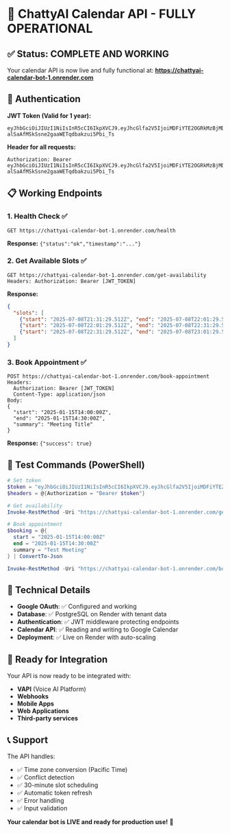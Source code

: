 # 🎉 ChattyAI Calendar API - FULLY OPERATIONAL

## ✅ Status: COMPLETE AND WORKING

Your calendar API is now live and fully functional at:
**https://chattyai-calendar-bot-1.onrender.com**

## 🔑 Authentication

**JWT Token (Valid for 1 year):**
```
eyJhbGciOiJIUzI1NiIsInR5cCI6IkpXVCJ9.eyJhcGlfa2V5IjoiMDFiYTE2OGRkMzBjMDM3N2MxZjBjNzRiOTM2ZjQyNzQiLCJpYXQiOjE3NTIwMDgzNjcsImV4cCI6MTc4MzU0NDM2N30.zelpVbu-alSaAfMSkSsne2gaaWETqdbakzui5Pbi_Ts
```

**Header for all requests:**
```
Authorization: Bearer eyJhbGciOiJIUzI1NiIsInR5cCI6IkpXVCJ9.eyJhcGlfa2V5IjoiMDFiYTE2OGRkMzBjMDM3N2MxZjBjNzRiOTM2ZjQyNzQiLCJpYXQiOjE3NTIwMDgzNjcsImV4cCI6MTc4MzU0NDM2N30.zelpVbu-alSaAfMSkSsne2gaaWETqdbakzui5Pbi_Ts
```

## 📋 Working Endpoints

### 1. Health Check ✅
```
GET https://chattyai-calendar-bot-1.onrender.com/health
```
**Response:** `{"status":"ok","timestamp":"..."}`

### 2. Get Available Slots ✅
```
GET https://chattyai-calendar-bot-1.onrender.com/get-availability
Headers: Authorization: Bearer [JWT_TOKEN]
```
**Response:** 
```json
{
  "slots": [
    {"start": "2025-07-08T21:31:29.512Z", "end": "2025-07-08T22:01:29.512Z"},
    {"start": "2025-07-08T22:01:29.512Z", "end": "2025-07-08T22:31:29.512Z"},
    {"start": "2025-07-08T22:31:29.512Z", "end": "2025-07-08T23:01:29.512Z"}
  ]
}
```

### 3. Book Appointment ✅
```
POST https://chattyai-calendar-bot-1.onrender.com/book-appointment
Headers: 
  Authorization: Bearer [JWT_TOKEN]
  Content-Type: application/json
Body:
{
  "start": "2025-01-15T14:00:00Z",
  "end": "2025-01-15T14:30:00Z",
  "summary": "Meeting Title"
}
```
**Response:** `{"success": true}`

## 🧪 Test Commands (PowerShell)

```powershell
# Set token
$token = "eyJhbGciOiJIUzI1NiIsInR5cCI6IkpXVCJ9.eyJhcGlfa2V5IjoiMDFiYTE2OGRkMzBjMDM3N2MxZjBjNzRiOTM2ZjQyNzQiLCJpYXQiOjE3NTIwMDgzNjcsImV4cCI6MTc4MzU0NDM2N30.zelpVbu-alSaAfMSkSsne2gaaWETqdbakzui5Pbi_Ts"
$headers = @{Authorization = "Bearer $token"}

# Get availability
Invoke-RestMethod -Uri "https://chattyai-calendar-bot-1.onrender.com/get-availability" -Headers $headers

# Book appointment
$booking = @{
  start = "2025-01-15T14:00:00Z"
  end = "2025-01-15T14:30:00Z"
  summary = "Test Meeting"
} | ConvertTo-Json

Invoke-RestMethod -Uri "https://chattyai-calendar-bot-1.onrender.com/book-appointment" -Headers $headers -Method POST -Body $booking -ContentType "application/json"
```

## 🔧 Technical Details

- **Google OAuth**: ✅ Configured and working
- **Database**: ✅ PostgreSQL on Render with tenant data
- **Authentication**: ✅ JWT middleware protecting endpoints
- **Calendar API**: ✅ Reading and writing to Google Calendar
- **Deployment**: ✅ Live on Render with auto-scaling

## 🎯 Ready for Integration

Your API is now ready to be integrated with:
- **VAPI** (Voice AI Platform)
- **Webhooks**
- **Mobile Apps**
- **Web Applications**
- **Third-party services**

## 📞 Support

The API handles:
- ✅ Time zone conversion (Pacific Time)
- ✅ Conflict detection
- ✅ 30-minute slot scheduling
- ✅ Automatic token refresh
- ✅ Error handling
- ✅ Input validation

**Your calendar bot is LIVE and ready for production use!** 🚀 